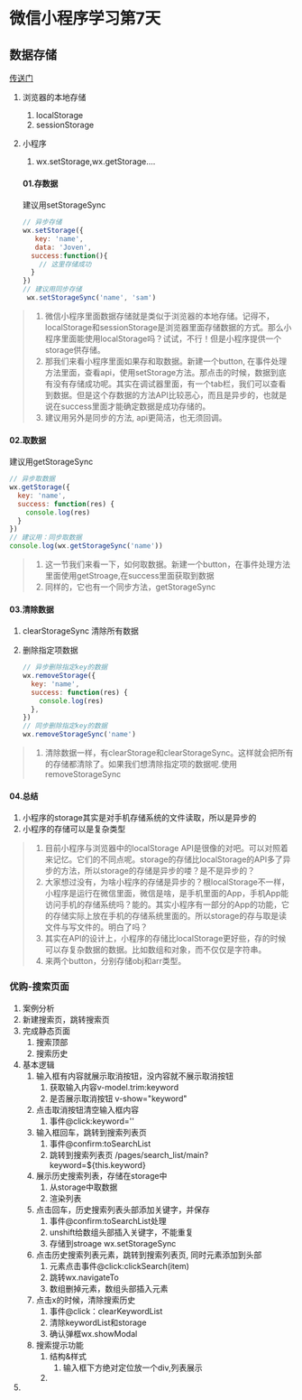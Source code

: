 # 微信小程序学习第7天

## 数据存储

[传送门](https://developers.weixin.qq.com/miniprogram/dev/api/storage/wx.setStorageSync.html)

1. 浏览器的本地存储
   1. localStorage
   2. sessionStorage

2. 小程序

   1. wx.setStorage,wx.getStorage....

   #### 01.存数据

   建议用setStorageSync

   ```js
   // 异步存储
   wx.setStorage({
      key: 'name',
      data: 'Joven',
     success:function(){
       // 这里存储成功
     }
   })
   // 建议用同步存储
    wx.setStorageSync('name', 'sam')
   ```

> 1. 微信小程序里面数据存储就是类似于浏览器的本地存储。记得不，localStorage和sessionStorage是浏览器里面存储数据的方式。那么小程序里面能使用localStorage吗？试试，不行！但是小程序提供一个storage供存储。
> 2. 那我们来看小程序里面如果存和取数据。新建一个button, 在事件处理方法里面，查看api，使用setStorage方法。那点击的时候，数据到底有没有存储成功呢。其实在调试器里面，有一个tab栏，我们可以查看到数据。但是这个存数据的方法API比较恶心，而且是异步的，也就是说在success里面才能确定数据是成功存储的。
> 3. 建议用另外是同步的方法, api更简洁，也无须回调。

#### 02.取数据

建议用getStorageSync

```js
// 异步取数据
wx.getStorage({
  key: 'name',
  success: function(res) {
    console.log(res)
  }
})
// 建议用：同步取数据
console.log(wx.getStorageSync('name'))
```



>1. 这一节我们来看一下，如何取数据。新建一个button，在事件处理方法里面使用getStroage,在success里面获取到数据
>2. 同样的，它也有一个同步方法，getStorageSync

#### 03.清除数据

1. clearStorageSync 清除所有数据

2. 删除指定项数据

   ```js
   // 异步删除指定key的数据
   wx.removeStorage({
     key: 'name',
     success: function(res) {
       console.log(res)
     },
   })
   // 同步删除指定key的数据
   wx.removeStorageSync('name')
   ```

   

> 1. 清除数据一样，有clearStorage和clearStorageSync。这样就会把所有的存储都清除了。如果我们想清除指定项的数据呢.使用removeStorageSync

#### 04.总结

1. 小程序的storage其实是对手机存储系统的文件读取，所以是异步的
2. 小程序的存储可以是复杂类型



> 1. 目前小程序与浏览器中的localStorage API是很像的对吧。可以对照着来记忆。它们的不同点呢。storage的存储比localStorage的API多了异步的方法，所以storage的存储是异步的喽？是不是异步的？
> 2. 大家想过没有，为啥小程序的存储是异步的？根localStorage不一样，小程序是运行在微信里面，微信是啥，是手机里面的App，手机App能访问手机的存储系统吗？能的。其实小程序有一部分的App的功能，它的存储实际上放在手机的存储系统里面的。所以storage的存与取是读文件与写文件的。明白了吗？
> 3. 其实在API的设计上，小程序的存储比localStorage更好些，存的时候可以存复杂数据的数据。比如数组和对象，而不仅仅是字符串。
> 4. 来两个button，分别存储obj和arr类型。



### 优购-搜索页面

1. 案例分析
2. 新建搜索页，跳转搜索页
3. 完成静态页面
   1. 搜索顶部
   2. 搜索历史
4. 基本逻辑
   1. 输入框有内容就展示取消按钮，没内容就不展示取消按钮
      1. 获取输入内容v-model.trim:keyword
      2. 是否展示取消按钮 v-show="keyword"
   2. 点击取消按钮清空输入框内容
      1. 事件@click:keyword=''
   3. 输入框回车，跳转到搜索列表页
      1. 事件@confirm:toSearchList
      2. 跳转到搜索列表页 /pages/search_list/main?keyword=${this.keyword}
   4. 展示历史搜索列表，存储在storage中
      1. 从storage中取数据
      2. 渲染列表
   5. 点击回车，历史搜索列表头部添加关键字，并保存
      1. 事件@confirm:toSearchList处理
      2. unshift给数组头部插入关键字，不能重复
      3. 存储到stroage wx.setStorageSync
   6. 点击历史搜索列表元素，跳转到搜索列表页, 同时元素添加到头部
      1. 元素点击事件@click:clickSearch(item)
      2. 跳转wx.navigateTo
      3. 数组删掉元素，数组头部插入元素
   7. 点击x的时候，清除搜索历史
      1. 事件@click：clearKeywordList
      2. 清除keywordList和storage
      3. 确认弹框wx.showModal
   8. 搜索提示功能
      1. 结构&样式
         1. 输入框下方绝对定位放一个div,列表展示
      2. 
5. 